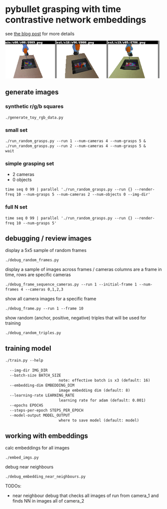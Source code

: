 
# pybullet grasping with time contrastive network embeddings

see [the blog post](http://matpalm.com/blog/pybullet_tcn_grasping) for more details

<img src="near_neighbour_egs.gif"/>

## generate images

### synthetic r/g/b squares

```
./generate_toy_rgb_data.py
```

### small set

```
./run_random_grasps.py --run 1 --num-cameras 4 --num-grasps 5 &
./run_random_grasps.py --run 2 --num-cameras 4 --num-grasps 5 &
wait
```

### simple grasping set


* 2 cameras
* 0 objects

```
time seq 0 99 | parallel './run_random_grasps.py --run {} --render-freq 10 --num-grasps 5 --num-cameras 2 --num-objects 0 --img-dir'
```

### full N set

```
time seq 0 99 | parallel './run_random_grasps.py --run {} --render-freq 10 --num-grasps 5'
```

##  debugging / review images

display a 5x5 sample of random frames

```
./debug_random_frames.py
```

display a sample of images across frames / cameras
columns are a frame in time, rows are specific cameras

```
./debug_frame_sequence_cameras.py --run 1 --initial-frame 1 --num-frames 4 --cameras 0,1,2,3
```

show all camera images for a specific frame

```
./debug_frame.py --run 1 --frame 10
```

show random (anchor, positive, negative) triples that will be used for training

```
./debug_random_triples.py
```

## training model

```
./train.py --help

  --img-dir IMG_DIR
  --batch-size BATCH_SIZE
                        note: effective batch is x3 (default: 16)
  --embedding-dim EMBEDDING_DIM
                        image embedding dim (default: 8)
  --learning-rate LEARNING_RATE
                        learning rate for adam (default: 0.001)
  --epochs EPOCHS
  --steps-per-epoch STEPS_PER_EPOCH
  --model-output MODEL_OUTPUT
                        where to save model (default: model)
```

## working with embeddings

calc embeddings for all images

```
./embed_imgs.py
```

debug near neighbours

```
./debug_embedding_near_neighbours.py
```


TODOs:

- near neighbour debug that checks all images of run from camera_1 and finds NN in images all of camera_2